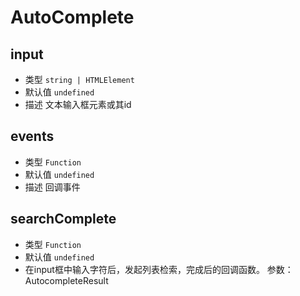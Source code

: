 # AutoComplete

## input
* 类型 `string | HTMLElement`
* 默认值 `undefined`
* 描述 文本输入框元素或其id

## events
* 类型 `Function`
* 默认值 `undefined`
* 描述 回调事件

## searchComplete
* 类型 `Function`
* 默认值 `undefined`
* 在input框中输入字符后，发起列表检索，完成后的回调函数。 参数：AutocompleteResult
